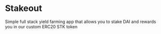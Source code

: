 # Stakeout
Simple full stack yield farming app that allows you to stake DAI and rewards you in our custom ERC20 STK token